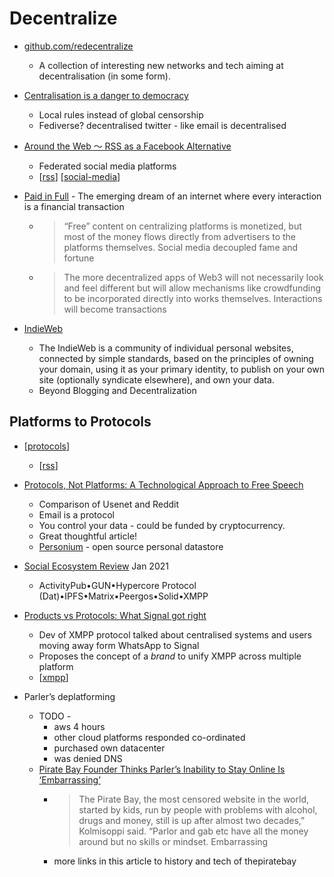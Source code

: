 Decentralize
============

* [github.com/redecentralize](https://github.com/redecentralize/alternative-internet)
    * A collection of interesting new networks and tech aiming at decentralisation (in some form). 

* [Centralisation is a danger to democracy](https://redecentralize.org/blog/2021/01/18/centralization-is-a-danger-to-democracy)
    * Local rules instead of global censorship
    * Fediverse? decentralised twitter - like email is decentralised

* [Around the Web 〜 RSS as a Facebook Alternative](https://thenewleafjournal.com/around-the-web-rss-as-a-facebook-alternative/)
    * Federated social media platforms
    * [[rss]] [[social-media]]

* [Paid in Full](https://reallifemag.com/paid-in-full/) - The emerging dream of an internet where every interaction is a financial transaction
    * > “Free” content on centralizing platforms is monetized, but most of the money flows directly from advertisers to the platforms themselves. Social media decoupled fame and fortune
    * > The more decentralized apps of Web3 will not necessarily look and feel different but will allow mechanisms like crowdfunding to be incorporated directly into works themselves. Interactions will become transactions
* [IndieWeb](https://indieweb.org/)
    * The IndieWeb is a community of individual personal websites, connected by simple standards, based on the principles of owning your domain, using it as your primary identity, to publish on your own site (optionally syndicate elsewhere), and own your data.
    * Beyond Blogging and Decentralization

Platforms to Protocols
----------------------

* [[protocols]]
    * [[rss]]
* [Protocols, Not Platforms: A Technological Approach to Free Speech](https://knightcolumbia.org/content/protocols-not-platforms-a-technological-approach-to-free-speech)
    * Comparison of Usenet and Reddit
    * Email is a protocol
    * You control your data - could be funded by cryptocurrency.
    * Great thoughtful article!
    * [Personium](https://personium.io/en/index.html) - open source personal datastore
* [Social Ecosystem Review](https://matrix.org/_matrix/media/r0/download/twitter.modular.im/981b258141aa0b197804127cd2f7d298757bad20) Jan 2021
    * ActivityPub•GUN•Hypercore Protocol (Dat)•IPFS•Matrix•Peergos•Solid•XMPP
* [Products vs Protocols: What Signal got right](https://snikket.org/blog/products-vs-protocols/)
    * Dev of XMPP protocol talked about centralised systems and users moving away form WhatsApp to Signal
    * Proposes the concept of a _brand_ to unify XMPP across multiple platform
    * [[xmpp]]

* Parler’s deplatforming
    * TODO - 
        * aws 4 hours
        * other cloud platforms responded co-ordinated
        * purchased own datacenter
        * was denied DNS
    * [Pirate Bay Founder Thinks Parler’s Inability to Stay Online Is ‘Embarrassing’](https://www.vice.com/en/article/3an7pn/pirate-bay-founder-thinks-parlers-inability-to-stay-online-is-embarrassing)
        * > The Pirate Bay, the most censored website in the world, started by kids, run by people with problems with alcohol, drugs and money, still is up after almost two decades,” Kolmisoppi said. “Parlor and gab etc have all the money around but no skills or mindset. Embarrassing
        * more links in this article to history and tech of thepiratebay

[//begin]: # "Autogenerated link references for markdown compatibility"
[rss]: rss.md "rss"
[social-media]: social-media.md "Social Media"
[protocols]: protocols.md "Protocols"
[xmpp]: xmpp.md "XMPP"
[//end]: # "Autogenerated link references"